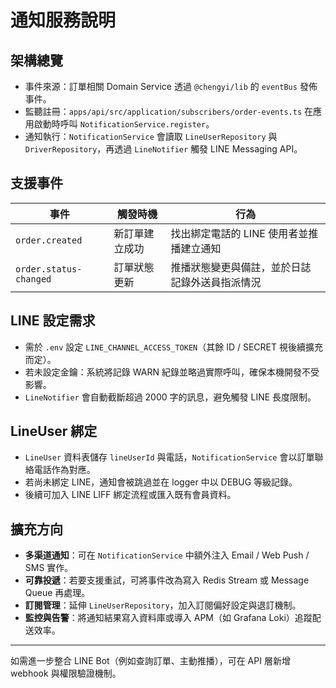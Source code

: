 # 通知服務說明

## 架構總覽
- 事件來源：訂單相關 Domain Service 透過 `@chengyi/lib` 的 `eventBus` 發佈事件。
- 監聽註冊：`apps/api/src/application/subscribers/order-events.ts` 在應用啟動時呼叫 `NotificationService.register`。
- 通知執行：`NotificationService` 會讀取 `LineUserRepository` 與 `DriverRepository`，再透過 `LineNotifier` 觸發 LINE Messaging API。

## 支援事件
| 事件 | 觸發時機 | 行為 |
| --- | --- | --- |
| `order.created` | 新訂單建立成功 | 找出綁定電話的 LINE 使用者並推播建立通知 |
| `order.status-changed` | 訂單狀態更新 | 推播狀態變更與備註，並於日誌記錄外送員指派情況 |

## LINE 設定需求
- 需於 `.env` 設定 `LINE_CHANNEL_ACCESS_TOKEN`（其餘 ID / SECRET 視後續擴充而定）。
- 若未設定金鑰：系統將記錄 WARN 紀錄並略過實際呼叫，確保本機開發不受影響。
- `LineNotifier` 會自動截斷超過 2000 字的訊息，避免觸發 LINE 長度限制。

## LineUser 綁定
- `LineUser` 資料表儲存 `lineUserId` 與電話，`NotificationService` 會以訂單聯絡電話作為對應。
- 若尚未綁定 LINE，通知會被跳過並在 logger 中以 DEBUG 等級記錄。
- 後續可加入 LINE LIFF 綁定流程或匯入既有會員資料。

## 擴充方向
- **多渠道通知**：可在 `NotificationService` 中額外注入 Email / Web Push / SMS 實作。
- **可靠投遞**：若要支援重試，可將事件改為寫入 Redis Stream 或 Message Queue 再處理。
- **訂閱管理**：延伸 `LineUserRepository`，加入訂閱偏好設定與退訂機制。
- **監控與告警**：將通知結果寫入資料庫或導入 APM（如 Grafana Loki）追蹤配送效率。

---
如需進一步整合 LINE Bot（例如查詢訂單、主動推播），可在 API 層新增 webhook 與權限驗證機制。
